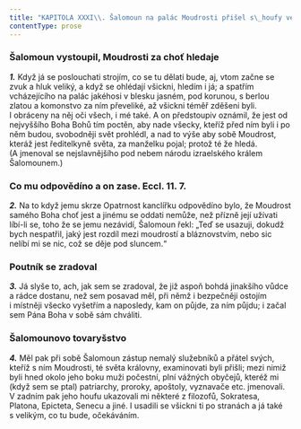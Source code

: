 ```yaml
---
title: "KAPITOLA XXXI\\. Šalomoun na palác Moudrosti přišel s\_houfy velikými"
contentType: prose
---
```


### Šalomoun vystoupil, Moudrosti za choť hledaje

**_1._** Když já se poslouchati strojím, co se tu dělati bude, aj, vtom začne se zvuk a hluk veliký, a když se ohlédají všickni, hledím i já; a spatřím vcházejícího na palác jakéhosi v blesku jasném, pod korunou, s berlou zlatou a komonstvo za ním převeliké, až všickni téměř zděšeni byli. I obráceny na něj oči všech, i mé také. A on předstoupiv oznámil, že jest od nejvyššího Boha Bohů tím poctěn, aby nade všecky, kteříž před ním byli i po něm budou, svobodněji svět prohlédl, a nad to výše aby sobě Moudrost, kteráž jest ředitelkyně světa, za manželku pojal; protož té že hledá. (A jmenoval se nejslavnějšího pod nebem národu izraelského králem Šalomounem.)

### Co mu odpovědíno a on zase. Eccl. 11. 7.

**_2._** Na to když jemu skrze Opatrnost kanclířku odpovědíno bylo, že Moudrost samého Boha choť jest a jinému se oddati nemůže, než přízně její užívati líbí-li se, toho že se jemu nezávidí, Šalomoun řekl: „Teď se usazuji, dokudž bych nespatřil, jaký jest rozdíl mezi moudrostí a bláznovstvím, nebo sic nelíbí mi se nic, což se děje pod sluncem.“

### Poutník se zradoval

**_3._** Já slyše to, ach, jak sem se zradoval, že již aspoň bohdá jinakšího vůdce a rádce dostanu, než sem posavad měl, při němž i bezpečněji ostojím i místněji všecko vyšetřím a naposledy, kam on půjde, za ním půjdu; i začal sem Pána Boha v sobě sám chváliti.

### Šalomounovo tovaryšstvo

**_4._** Měl pak při sobě Šalomoun zástup nemalý služebníků a přátel svých, kteříž s ním Moudrosti, té světa královny, examinovati byli přišli; mezi nimiž byli hned okolo jeho boku muži počestní, plní vážných obyčejů, kteréž mi (když sem se ptal) patriarchy, proroky, apoštoly, vyznavače etc. jmenovali. V zadním pak jeho houfu ukazovali mi některé z filozofů, Sokratesa, Platona, Epicteta, Senecu a jiné. I usadili se všickni ti po stranách a já také s velikým, co tu bude, očekáváním.
